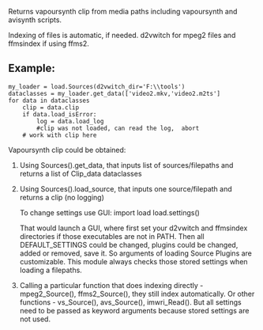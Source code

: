 
Returns vapoursynth clip from  media paths including vapoursynth and avisynth scripts.

Indexing of files is automatic, if needed. d2vwitch for mpeg2 files and ffmsindex if using ffms2.

## Example:
```
my_loader = load.Sources(d2vwitch_dir='F:\\tools')
dataclasses = my_loader.get_data(['video2.mkv,'video2.m2ts']
for data in dataclasses
    clip = data.clip
    if data.load_isError:
        log = data.load_log
        #clip was not loaded, can read the log,  abort
    # work with clip here
```

Vapoursynth clip could be obtained:
1. Using Sources().get_data, that inputs list of sources/filepaths and returns a list of Clip_data dataclasses
2. Using Sources().load_source, that inputs one source/filepath and returns a clip (no logging)

    To change settings use GUI:
    import load
    load.settings()

    That would launch a GUI, where first set your d2vwitch and ffmsindex directories if those executables are not in PATH.
    Then all DEFAULT_SETTINGS could be changed, plugins could be changed, added or removed,
    save it. So arguments of loading Source Plugins are customizable.
    This module always checks those stored settings when loading a filepaths.

3. Calling a particular function that does indexing directly - mpeg2_Source(), ffms2_Source(),
   they still index automatically. Or other functions - vs_Source(), avs_Source(), imwri_Read().
   But all settings need to be passed as keyword arguments because stored settings are not used.
